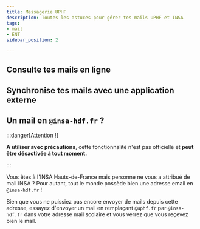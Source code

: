 ```yaml
---
title: Messagerie UPHF
description: Toutes les astuces pour gérer tes mails UPHF et INSA 
tags:
- mail
- ENT
sidebar_position: 2

---
```



## Consulte tes mails en ligne

## Synchronise tes mails avec une application externe

## Un mail en `@insa-hdf.fr` ?
:::danger[Attention !]

 **A utiliser avec précautions**, cette fonctionnalité n'est pas officielle et **peut être désactivée à tout moment.**

 :::

Vous êtes à l'INSA Hauts-de-France mais personne ne vous a attribué de mail INSA ? 
Pour autant, tout le monde possède bien une adresse email en `@insa-hdf.fr` !

Bien que vous ne puissiez pas encore envoyer de mails depuis cette adresse, essayez d'envoyer un mail en remplaçant  `@uphf.fr` par `@insa-hdf.fr` dans votre adresse mail scolaire et vous verrez que vous reçevez bien le mail.

